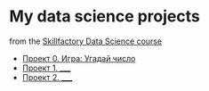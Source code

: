 # My data science projects

from the [Skillfactory Data Science course](https://skillfactory.ru/data-scientist)

* [Проект 0. Игра: Угадай число](https://github.com/victorshaulin/sf_data_science/tree/main/project_0)
* [Проект 1. ___](___)
* [Проект 2. ___](___)